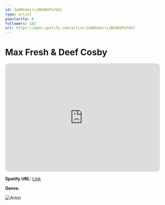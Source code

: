 ```yaml
---
id: 2wDNXamirvjBbADXPo7dXz
type: artist
popularity: 0
followers: 102
url: https://open.spotify.com/artist/2wDNXamirvjBbADXPo7dXz
---
```

# Max Fresh & Deef Cosby

<iframe style="border-radius:12px" src="https://open.spotify.com/embed/artist/2wDNXamirvjBbADXPo7dXz" width="100%" height="352" frameBorder="0" allowfullscreen="" allow="autoplay; clipboard-write; encrypted-media; fullscreen; picture-in-picture" loading="lazy"></iframe>

**Spotify URL:** [Link](https://open.spotify.com/artist/2wDNXamirvjBbADXPo7dXz)

**Genre:** 

![Artist](https://i.scdn.co/image/ab6761610000e5eba4708463adcd00a669ab870e)
